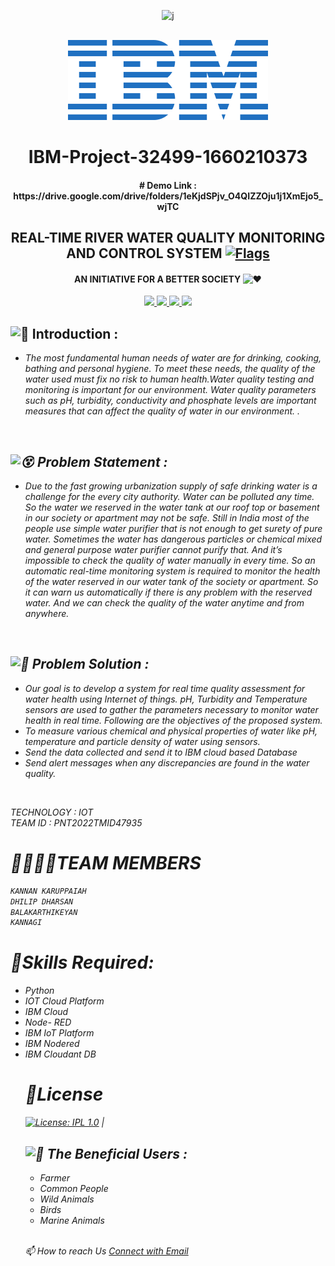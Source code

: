 <div align="center">

<img src='https://i.postimg.cc/522jnwyZ/j.jpg' alt="j"></img>
</a>
<!-- PROJECT LOGO -->

<br />

  <a href="https://github.com/othneildrew/Best-README-Template">
    <img src="https://github.com/gogulkrish/readmetemp/blob/master/images/IBM_logo.svg.png" alt="Logo" width="320" height="128">
  </a>
                   
# IBM-Project-32499-1660210373
  </div> 
   </a>
                   

<h4 align="center"># Demo Link : https://drive.google.com/drive/folders/1eKjdSPjv_O4QIZZOju1j1XmEjo5_wjTC
  </div> 
  
<h2 align="center">REAL-TIME RIVER WATER QUALITY MONITORING AND CONTROL SYSTEM <a href="https://github.com/IBM-EPBL/IBM-Project-30582-1660149637" target="_blank"><picture>
  <source srcset="https://fonts.gstatic.com/s/e/notoemoji/latest/1f340/512.webp" type="image/webp">
  <img src="https://fonts.gstatic.com/s/e/notoemoji/latest/1f340/512.gif" alt="Flags" width="32" height="32">
</picture></a></h2>

<h4 align="center">AN INITIATIVE FOR A BETTER SOCIETY <picture>
  <source srcset="https://fonts.gstatic.com/s/e/notoemoji/latest/2764_fe0f/512.webp" type="image/webp">
  <img src="https://fonts.gstatic.com/s/e/notoemoji/latest/2764_fe0f/512.gif" alt="❤" width="20" height="20">
</picture> </h4>
 <p align="center">
<a href="https://www.ibm.com/in-en">
<img src="https://img.shields.io/badge/IBM-052FAD.svg?style=for-the-badge&logo=IBM&logoColor=white"> 
</a>
<a href="https://www.python.org/g">
    <img src="https://forthebadge.com/images/badges/made-with-python.svg" width =182 >
  </a>
   <a href="https://www.ibm.com/cloud">
      <img src="https://img.shields.io/badge/IBM%20Watson-BE95FF.svg?style=for-the-badge&logo=IBM-Watson&logoColor=white" width=130>
  </a>
  <a href="https://rodered.org/">
    <img src="https://user-images.githubusercontent.com/113123610/196036498-ae63bf96-c781-4319-b156-d90982d12aa2.png" width =50>
   </a>
</p>

<h2><picture>
  <source srcset="https://fonts.gstatic.com/s/e/notoemoji/latest/1f331/512.webp" type="image/webp">
  <img src="https://fonts.gstatic.com/s/e/notoemoji/latest/1f331/512.gif" alt="🌱" width="32" height="32">
</picture> Introduction :</h2><i>
<ul>
<li> The most fundamental human needs of water are for drinking, cooking, bathing  and personal hygiene. To meet these needs, the quality of the water used must fix no risk to human health.Water quality testing and monitoring is important for our environment. Water quality parameters such as pH, turbidity, conductivity and phosphate levels are important measures that can affect the quality of water in our environment.
. </li>
  </ul>
<br>
<div>
 <h2><picture>
  <source srcset="https://fonts.gstatic.com/s/e/notoemoji/latest/1f635_200d_1f4ab/512.webp" type="image/webp">
  <img src="https://fonts.gstatic.com/s/e/notoemoji/latest/1f635_200d_1f4ab/512.gif" alt="😵" width="32" height="32">
</picture> Problem Statement :</h2></div>
<ul>
<li>Due to the fast growing urbanization supply of safe
drinking water is a challenge for the every city authority.
Water can be polluted any time. So the water we reserved
in the water tank at our roof top or basement in our
society or apartment may not be safe. Still in India most of
the people use simple water purifier that is not enough to
get surety of pure water. Sometimes the water has
dangerous particles or chemical mixed and general
purpose water purifier cannot purify that. And it’s
impossible to check the quality of water manually in every
time. So an automatic real-time monitoring system is
required to monitor the health of the water reserved in
our water tank of the society or apartment. So it can warn
us automatically if there is any problem with the reserved
water. And we can check the quality of the water anytime
and from anywhere. 
</ul>
<br>
<div>
 <h2><picture>
  <source srcset="https://fonts.gstatic.com/s/e/notoemoji/latest/1f31f/512.webp" type="image/webp">
  <img src="https://fonts.gstatic.com/s/e/notoemoji/latest/1f31f/512.gif" alt="🌟" width="32" height="32">
</picture> Problem Solution :</h2></div>
<ul>
<li> Our goal is to develop a system for real time quality
assessment for water health  using
Internet of things. pH, Turbidity and Temperature sensors are
used to gather the parameters necessary to monitor water
health in real time. Following are the objectives of the
proposed system.
<li>To measure various chemical and physical
properties of water like pH, temperature and
particle density of water using sensors.
<li> Send the data collected  and send it to IBM cloud based
Database 
<li>Send alert messages when any discrepancies are found
in the water quality.
 </ul>
<br>

TECHNOLOGY : IOT        
TEAM ID : PNT2022TMID47935                     

# **👨‍👨‍👦‍👦TEAM MEMBERS**    
```html                      
KANNAN KARUPPAIAH          
DHILIP DHARSAN
BALAKARTHIKEYAN
KANNAGI      
```          
  
# **🎯Skills Required:**        
<ul>
<li> Python
<li>IOT Cloud Platform 
<li>IBM Cloud 
<li>Node- RED
<li>IBM IoT Platform
<li>IBM Nodered
<li>IBM Cloudant DB
<br>

# **🔑License**
[![License: IPL 1.0](https://img.shields.io/badge/License-IPL_1.0-blue.svg)](https://github.com/IBM-EPBL/IBM-Project-32499-1660210373/blob/main/LICENSE)
                        |          
 <div>
 <h2><picture>
  <source srcset="https://fonts.gstatic.com/s/e/notoemoji/latest/1f979/512.webp" type="image/webp">
  <img src="https://fonts.gstatic.com/s/e/notoemoji/latest/1f979/512.gif" alt="🥹" width="32" height="32">
</picture>The Beneficial Users  :</h2></div>
<ul>
<li>  	Farmer </li>
<li>  	Common People </li>
<li>  	Wild Animals </li>
<li>  	Birds </li>
<li>  	Marine Animals  </li>

  </ul>
<br>
  
  
📫 How to reach Us <a href = "mailto: kannankaruppaiah07052002@gmail.com">Connect with Email</a>
